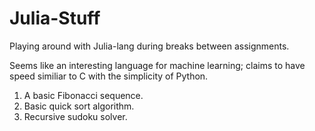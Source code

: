# Julia-Stuff

Playing around with Julia-lang during breaks between assignments.

Seems like an interesting language for machine learning; claims to have speed similiar to C with the simplicity of Python.

01. A basic Fibonacci sequence. 
02. Basic quick sort algorithm.
03. Recursive sudoku solver.